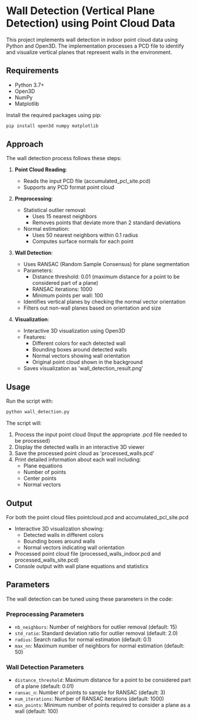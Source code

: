 # Wall Detection (Vertical Plane Detection) using Point Cloud Data

This project implements wall detection in indoor point cloud data using Python and Open3D. The implementation processes a PCD file to identify and visualize vertical planes that represent walls in the environment.

## Requirements

- Python 3.7+
- Open3D
- NumPy
- Matplotlib

Install the required packages using pip:
```bash
pip install open3d numpy matplotlib
```

## Approach

The wall detection process follows these steps:

1. **Point Cloud Reading**: 
   - Reads the input PCD file (accumulated_pcl_site.pcd)
   - Supports any PCD format point cloud

2. **Preprocessing**:
   - Statistical outlier removal:
     - Uses 15 nearest neighbors
     - Removes points that deviate more than 2 standard deviations
   - Normal estimation:
     - Uses 50 nearest neighbors within 0.1 radius
     - Computes surface normals for each point

3. **Wall Detection**:
   - Uses RANSAC (Random Sample Consensus) for plane segmentation
   - Parameters:
     - Distance threshold: 0.01 (maximum distance for a point to be considered part of a plane)
     - RANSAC iterations: 1000
     - Minimum points per wall: 100
   - Identifies vertical planes by checking the normal vector orientation
   - Filters out non-wall planes based on orientation and size

4. **Visualization**:
   - Interactive 3D visualization using Open3D
   - Features:
     - Different colors for each detected wall
     - Bounding boxes around detected walls
     - Normal vectors showing wall orientation
     - Original point cloud shown in the background
   - Saves visualization as 'wall_detection_result.png'

## Usage

Run the script with:
```bash
python wall_detection.py
```

The script will:
1. Process the input point cloud (Input the appropriate .pcd file needed to be processed)
2. Display the detected walls in an interactive 3D viewer
3. Save the processed point cloud as 'processed_walls.pcd'
4. Print detailed information about each wall including:
   - Plane equations
   - Number of points
   - Center points
   - Normal vectors

## Output 

For both the point cloud files pointcloud.pcd and accumulated_pcl_site.pcd

- Interactive 3D visualization showing:
  - Detected walls in different colors
  - Bounding boxes around walls
  - Normal vectors indicating wall orientation
- Processed point cloud file (processed_walls_indoor.pcd and processed_walls_site.pcd)
- Console output with wall plane equations and statistics

## Parameters

The wall detection can be tuned using these parameters in the code:

### Preprocessing Parameters
- `nb_neighbors`: Number of neighbors for outlier removal (default: 15)
- `std_ratio`: Standard deviation ratio for outlier removal (default: 2.0)
- `radius`: Search radius for normal estimation (default: 0.1)
- `max_nn`: Maximum number of neighbors for normal estimation (default: 50)

### Wall Detection Parameters
- `distance_threshold`: Maximum distance for a point to be considered part of a plane (default: 0.01)
- `ransac_n`: Number of points to sample for RANSAC (default: 3)
- `num_iterations`: Number of RANSAC iterations (default: 1000)
- `min_points`: Minimum number of points required to consider a plane as a wall (default: 100) 
